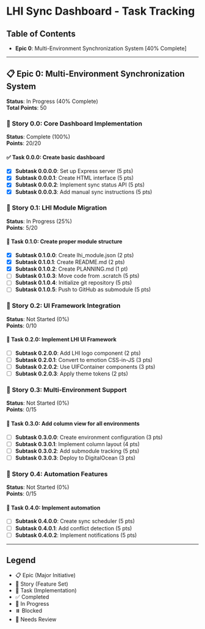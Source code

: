 # LHI Sync Dashboard - Task Tracking

## Table of Contents
- **Epic 0**: Multi-Environment Synchronization System [40% Complete]

---

## 📋 Epic 0: Multi-Environment Synchronization System
**Status**: In Progress (40% Complete)  
**Total Points**: 50

### 📖 Story 0.0: Core Dashboard Implementation
**Status**: Complete (100%)  
**Points**: 20/20

#### ✅ Task 0.0.0: Create basic dashboard
- [x] **Subtask 0.0.0.0**: Set up Express server (5 pts)
- [x] **Subtask 0.0.0.1**: Create HTML interface (5 pts)
- [x] **Subtask 0.0.0.2**: Implement sync status API (5 pts)
- [x] **Subtask 0.0.0.3**: Add manual sync instructions (5 pts)

### 📖 Story 0.1: LHI Module Migration
**Status**: In Progress (25%)  
**Points**: 5/20

#### 🔧 Task 0.1.0: Create proper module structure
- [x] **Subtask 0.1.0.0**: Create lhi_module.json (2 pts)
- [x] **Subtask 0.1.0.1**: Create README.md (2 pts)
- [x] **Subtask 0.1.0.2**: Create PLANNING.md (1 pt)
- [ ] **Subtask 0.1.0.3**: Move code from .scratch (5 pts)
- [ ] **Subtask 0.1.0.4**: Initialize git repository (5 pts)
- [ ] **Subtask 0.1.0.5**: Push to GitHub as submodule (5 pts)

### 📖 Story 0.2: UI Framework Integration
**Status**: Not Started (0%)  
**Points**: 0/10

#### 🔧 Task 0.2.0: Implement LHI UI Framework
- [ ] **Subtask 0.2.0.0**: Add LHI logo component (2 pts)
- [ ] **Subtask 0.2.0.1**: Convert to emotion CSS-in-JS (3 pts)
- [ ] **Subtask 0.2.0.2**: Use UIFContainer components (3 pts)
- [ ] **Subtask 0.2.0.3**: Apply theme tokens (2 pts)

### 📖 Story 0.3: Multi-Environment Support
**Status**: Not Started (0%)  
**Points**: 0/15

#### 🔧 Task 0.3.0: Add column view for all environments
- [ ] **Subtask 0.3.0.0**: Create environment configuration (3 pts)
- [ ] **Subtask 0.3.0.1**: Implement column layout (4 pts)
- [ ] **Subtask 0.3.0.2**: Add submodule tracking (5 pts)
- [ ] **Subtask 0.3.0.3**: Deploy to DigitalOcean (3 pts)

### 📖 Story 0.4: Automation Features
**Status**: Not Started (0%)  
**Points**: 0/15

#### 🔧 Task 0.4.0: Implement automation
- [ ] **Subtask 0.4.0.0**: Create sync scheduler (5 pts)
- [ ] **Subtask 0.4.0.1**: Add conflict detection (5 pts)
- [ ] **Subtask 0.4.0.2**: Implement notifications (5 pts)

---

## Legend
- 📋 Epic (Major Initiative)
- 📖 Story (Feature Set)
- 🔧 Task (Implementation)
- ✅ Completed
- 🚧 In Progress
- ⏸️ Blocked
- 🔄 Needs Review